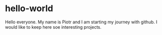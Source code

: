 # hello-world

Hello everyone.
My name is Piotr and I am starting my journey with github. I would like to keep here soe interesting projects.
